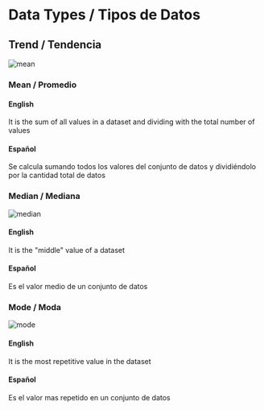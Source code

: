 # Data Types / Tipos de Datos

## Trend / Tendencia
![mean](https://pharmafactz.com/wp-content/uploads/2017/11/p2.png)
### Mean / Promedio
#### English
It is the sum of all values in a dataset and dividing with the total number of values 
#### Español
Se calcula sumando todos los valores del conjunto de datos y dividiéndolo por la cantidad total de datos

### Median / Mediana
![median](https://upload.wikimedia.org/wikipedia/commons/thumb/c/cf/Finding_the_median.png/1200px-Finding_the_median.png)
#### English
It is the "middle" value of a dataset
#### Español
Es el valor medio de un conjunto de datos

### Mode / Moda
![mode](https://www.wikihow.com/images/thumb/2/29/Find-Mean%2C-Median%2C-and-Mode-Step-7-Version-2.jpg/aid1660401-v4-728px-Find-Mean%2C-Median%2C-and-Mode-Step-7-Version-2.jpg)
#### English
It is the most repetitive value in the dataset
#### Español
Es el valor mas repetido en un conjunto de datos 

